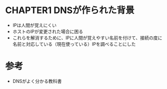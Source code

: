 # CHAPTER1 DNSが作られた背景

- IPは人間が覚えにくい
- ホストのIPが変更された場合に困る
- これらを解消するために、IPに人間が覚えやすい名前を付けて、接続の度に名前と対応している（現在使っている）IPを調べることにした

# 参考

- DNSがよく分かる教科書